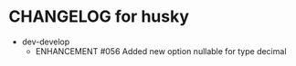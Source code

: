 # CHANGELOG for husky

* dev-develop
    * ENHANCEMENT #056 Added new option nullable for type decimal
